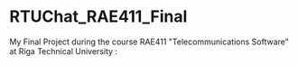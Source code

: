 # RTUChat_RAE411_Final
My Final Project during the course RAE411 "Telecommunications Software" at Riga Technical University :

